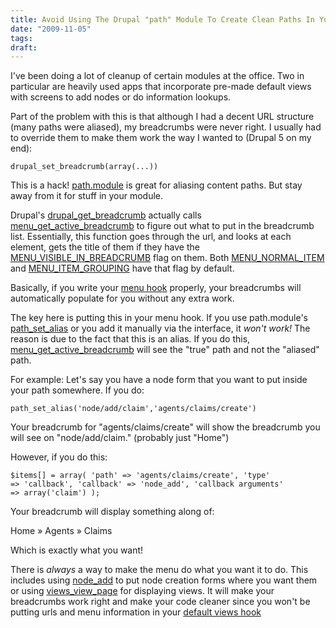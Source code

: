 ```yaml
---
title: Avoid Using The Drupal "path" Module To Create Clean Paths In Your Module
date: "2009-11-05"
tags:
draft:
---
```


I've been doing a lot of cleanup of certain modules at the office.  Two in particular are heavily used apps that incorporate pre-made default views with screens to add nodes or do information lookups.

Part of the problem with this is that although I had a decent URL structure (many paths were aliased), my breadcrumbs were never right.  I usually had to override them to make them work the way I wanted to (Drupal 5 on my end):

<code>drupal_set_breadcrumb(array(...))</code>

This is a hack!  [path.module](http://api.drupal.org/api/drupal/modules--path--path.module/5) is great for aliasing content paths.  But stay away from it for stuff in your module.

Drupal's [drupal_get_breadcrumb](http://api.drupal.org/api/function/drupal_get_breadcrumb/5) actually calls [menu_get_active_breadcrumb](http://api.drupal.org/api/function/menu_get_active_breadcrumb/5) to figure out what to put in the breadcrumb list.  Essentially, this function goes through the url, and looks at each element, gets the title of them if they have the [MENU_VISIBLE_IN_BREADCRUMB](http://api.drupal.org/api/constant/MENU_VISIBLE_IN_BREADCRUMB/5) flag on them.  Both [MENU_NORMAL_ITEM](http://api.drupal.org/api/constant/MENU_NORMAL_ITEM/5) and [MENU_ITEM_GROUPING](http://api.drupal.org/api/constant/MENU_ITEM_GROUPING/5) have that flag by default.

Basically, if you write your [menu hook](http://api.drupal.org/api/function/hook_menu/5) properly, your breadcrumbs will automatically populate for you without any extra work.

The key here is putting this in your menu hook.  If you use path.module's [path_set_alias](http://api.drupal.org/api/function/path_set_alias/5) or you add it manually via the interface, it *won't work!*  The reason is due to the fact that this is an alias.  If you do this, [menu_get_active_breadcrumb](http://api.drupal.org/api/function/menu_get_active_breadcrumb/5) will see the "true" path and not the "aliased" path.

For example: Let's say you have a node form that you want to put inside your path somewhere.  If you do:

<code>path_set_alias('node/add/claim','agents/claims/create')</code>

Your breadcrumb for "agents/claims/create" will show the breadcrumb you will see on "node/add/claim."  (probably just "Home")

However, if you do this:

<code>$items[] = array(
	'path' => 'agents/claims/create',
	'type' => 'callback',
	'callback' => 'node_add',
	'callback arguments' => array('claim')
);</code>

Your breadcrumb will display something along of:

Home &raquo; Agents &raquo; Claims

Which is exactly what you want!

There is *always* a way to make the menu do what you want it to do.  This includes using [node_add](http://api.drupal.org/api/function/node_add/5) to put node creation forms where you want them or using [views_view_page](http://drupalcontrib.org/api/function/views_view_page/5) for displaying views.  It will make your breadcrumbs work right and make your code cleaner since you won't be putting urls and menu information in your [default views hook](http://drupal.org/node/99568!)
